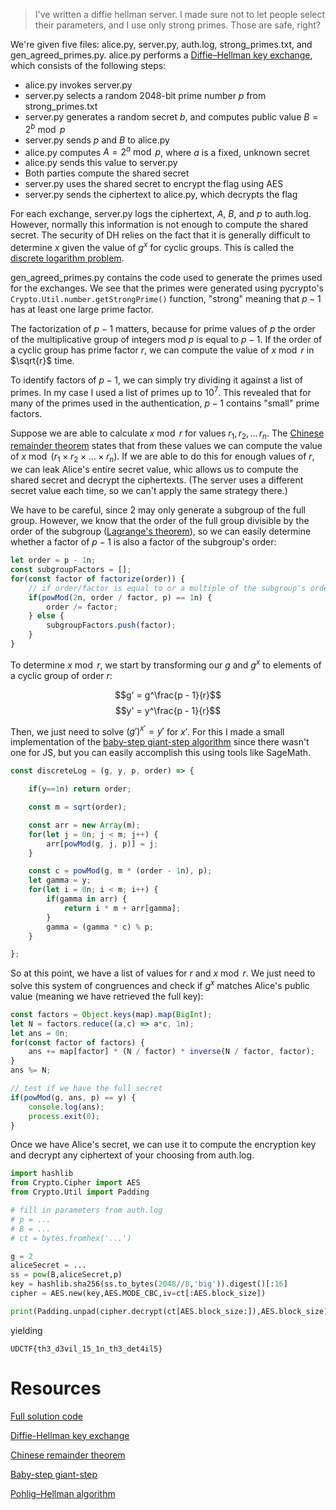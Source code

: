> I've written a diffie hellman server. I made sure not to let people select their parameters, and I use only strong primes. Those are safe, right?

We're given five files: alice.py, server.py, auth.log, strong_primes.txt, and gen_agreed_primes.py. alice.py performs a [Diffie&ndash;Hellman key exchange](https://en.wikipedia.org/wiki/Diffie%E2%80%93Hellman_key_exchange), which consists of the following steps:

* alice.py invokes server.py
* server.py selects a random 2048-bit prime number $p$ from strong_primes.txt 
* server.py generates a random secret $b$, and computes public value $B = 2^b \bmod p$
* server.py sends $p$ and $B$ to alice.py
* alice.py computes $A = 2^a \bmod p$, where $a$ is a fixed, unknown secret
* alice.py sends this value to server.py
* Both parties compute the shared secret
* server.py uses the shared secret to encrypt the flag using AES
* server.py sends the ciphertext to alice.py, which decrypts the flag

For each exchange, server.py logs the ciphertext, $A$, $B$, and $p$ to auth.log. However, normally this information is not enough to compute the shared secret. The security of DH relies on the fact that it is generally difficult to determine $x$ given the value of $g^x$ for cyclic groups. This is called the [discrete logarithm problem](https://en.wikipedia.org/wiki/Discrete_logarithm). 

gen_agreed_primes.py contains the code used to generate the primes used for the exchanges. We see that the primes were generated using pycrypto's `Crypto.Util.number.getStrongPrime()` function, "strong" meaning that $p - 1$ has at least one large prime factor.

The factorization of $p - 1$ matters, because for prime values of $p$ the order of the multiplicative group of integers mod $p$ is equal to $p - 1$. If the order of a cyclic group has prime factor $r$, we can compute the value of $x \bmod r$ in $\sqrt{r}$ time.

To identify factors of $p - 1$, we can simply try dividing it against a list of primes. In my case I used a list of primes up to $10^7$. This revealed that for many of the primes used in the authentication, $p - 1$ contains "small" prime factors. 

Suppose we are able to calculate $x \bmod r$ for values $r_1, r_2, \dots\, r_n$. The [Chinese remainder theorem](https://en.wikipedia.org/wiki/Chinese_remainder_theorem) states that from these values we can compute the value of $x \bmod (r_1 \times r_2 \times \dots \times r_n)$. If we are able to do this for enough values of $r$, we can leak Alice's entire secret value, whic allows us to compute the shared secret and decrypt the ciphertexts. (The server uses a different secret value each time, so we can't apply the same strategy there.) 

We have to be careful, since $2$ may only generate a subgroup of the full group. However, we know that the order of the full group divisible by the order of the subgroup ([Lagrange's theorem](https://en.wikipedia.org/wiki/Lagrange%27s_theorem_(group_theory))), so we can easily determine whether a factor of $p - 1$ is also a factor of the subgroup's order:

```js
let order = p - 1n;
const subgroupFactors = [];
for(const factor of factorize(order)) {
    // if order/factor is equal to or a multiple of the subgroup's order, 2^order/factor will be equal to 1
    if(powMod(2n, order / factor, p) == 1n) {
        order /= factor;
    } else {
        subgroupFactors.push(factor);
    }
}
```

To determine $x \bmod r$, we start by transforming our $g$ and $g^x$ to elements of a cyclic group of order $r$:

$$g' = g^\frac{p - 1}{r}$$
$$y' = y^\frac{p - 1}{r}$$

Then, we just need to solve $(g')^{x'} = y'$ for $x'$. For this I made a small implementation of the [baby-step giant-step algorithm](https://en.wikipedia.org/wiki/Baby-step_giant-step) since there wasn't one for JS, but you can easily accomplish this using tools like SageMath.

```js
const discreteLog = (g, y, p, order) => {

    if(y==1n) return order;

    const m = sqrt(order);

    const arr = new Array(m);
    for(let j = 0n; j < m; j++) {
        arr[powMod(g, j, p)] = j; 
    }

    const c = powMod(g, m * (order - 1n), p);
    let gamma = y;
    for(let i = 0n; i < m; i++) {
        if(gamma in arr) {
            return i * m + arr[gamma];
        }
        gamma = (gamma * c) % p;
    }

};
```

So at this point, we have a list of values for $r$ and $x \bmod r$. We just need to solve this system of congruences and check if $g^x$ matches Alice's public value (meaning we have retrieved the full key):

```js
const factors = Object.keys(map).map(BigInt);
let N = factors.reduce((a,c) => a*c, 1n);
let ans = 0n;
for(const factor of factors) {
    ans += map[factor] * (N / factor) * inverse(N / factor, factor);
}
ans %= N;

// test if we have the full secret
if(powMod(g, ans, p) == y) {
    console.log(ans);
    process.exit(0);
}
```

Once we have Alice's secret, we can use it to compute the encryption key and decrypt any ciphertext of your choosing from auth.log.


```py
import hashlib
from Crypto.Cipher import AES
from Crypto.Util import Padding

# fill in parameters from auth.log
# p = ...
# B = ...
# ct = bytes.fromhex('...')

g = 2
aliceSecret = ...
ss = pow(B,aliceSecret,p)
key = hashlib.sha256(ss.to_bytes(2048//8,'big')).digest()[:16]
cipher = AES.new(key,AES.MODE_CBC,iv=ct[:AES.block_size])

print(Padding.unpad(cipher.decrypt(ct[AES.block_size:]),AES.block_size).decode('utf-8'))
```

yielding

`UDCTF{th3_d3vil_15_1n_th3_det4il5}`

# Resources

[Full solution code](https://gist.github.com/adrian154/089bb15f8890cb30457eb5429e10f098)

[Diffie-Hellman key exchange](https://en.wikipedia.org/wiki/Diffie%E2%80%93Hellman_key_exchange)

[Chinese remainder theorem](https://en.wikipedia.org/wiki/Chinese_remainder_theorem)

[Baby-step giant-step](https://en.wikipedia.org/wiki/Baby-step_giant-step)

[Pohlig&ndash;Hellman algorithm](https://en.wikipedia.org/wiki/Pohlig%E2%80%93Hellman_algorithm)